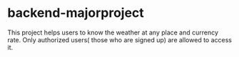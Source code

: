 # backend-majorproject
This project helps users to know the weather at any place and currency rate.  Only authorized users( those who are signed up) are allowed to access it. 
